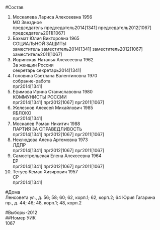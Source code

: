 #Состав  
1. Москалева Лариса Алексеевна 1956  
    МО Звездное  
    председатель председатель2014[1341] председатель2012[1067] председатель2011[1067]  
2. Бахмат Юлия Викторовна 1965  
    СОЦИАЛЬНОЙ ЗАЩИТЫ  
    заместитель заместитель2014[1341] заместитель2012[1067] заместитель2011[1067]  
3. Иоринская Наталья Алексеевна 1962  
    За женщин России  
    секретарь секретарь2014[1341]  
4. Головина Светлана Валентиновна 1970  
    собрание-работа  
    прг2014[1341]  
5. Ефимова Ирина Станиславовна 1980  
    КОММУНИСТЫ РОССИИ  
    прг2014[1341] прг2012[1067] прг2011[1067]  
6. Железнов Алексей Михайлович 1985  
    ЯБЛОКО  
    прг2014[1341]  
7. Москалев Роман Никитич 1988  
    ПАРТИЯ ЗА СПРАВЕДЛИВОСТЬ  
    прг2014[1341] прг2012[1067] прг2011[1067]  
8. Неклюдова Алена Артемовна 1973  
    ЛДПР  
    прг2014[1341] прг2012[1067] прг2011[1067]  
9. Самострельская Елена Алексеевна 1964  
    ЕР  
    прг2014[1341] прг2012[1067] прг2011[1067]  
10. Тетуев Кемал Хизирович 1957  
    СР  
    прг2014[1341]  
  
#Дома  
Ленсовета ул., д. 56; 58; 60; 62, корп.1; 62, корп.2; 64 Юрия Гагарина пр., д. 44; 46; 48, корп.1; 48, корп.2  
  
#Выборы-2012  
##Номер УИК  
1067  
